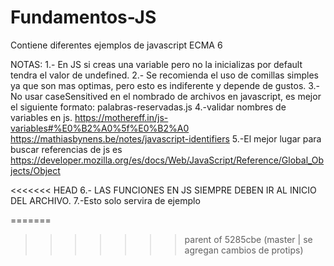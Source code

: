 # Fundamentos-JS
Contiene diferentes ejemplos de javascript ECMA 6

NOTAS:
1.- En JS si creas una variable pero no la inicializas por default tendra el valor de undefined.
2.- Se recomienda el uso de comillas simples ya que son mas optimas, pero esto es indiferente y depende de gustos.
3.- No usar caseSensitived en el nombrado de archivos en javascript, es mejor el siguiente formato: palabras-reservadas.js
4.-validar nombres de variables en js. https://mothereff.in/js-variables#%E0%B2%A0%5f%E0%B2%A0
https://mathiasbynens.be/notes/javascript-identifiers
5.-El mejor lugar para buscar referencias de js es https://developer.mozilla.org/es/docs/Web/JavaScript/Reference/Global_Objects/Object

<<<<<<< HEAD
6.- LAS FUNCIONES EN JS SIEMPRE DEBEN IR AL INICIO DEL ARCHIVO.
7.-Esto solo servira de ejemplo

=======
>>>>>>> parent of 5285cbe (master | se agregan cambios de protips)
